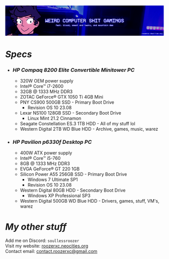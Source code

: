 ![](./stuff/wpcstuff2.png)

# *Specs*
- ### *HP Compaq 8200 Elite Convertible Minitower PC*
  - 320W OEM power supply
  - Intel® Core™ i7-2600
  - 32GB @ 1333 MHz DDR3
  - ZOTAC GeForce® GTX 1050 Ti 4GB Mini
  - PNY CS900 500GB SSD - Primary Boot Drive
      - Revision OS 10 23.08
  - Lexar NS100 128GB SSD - Secondary Boot Drive
      - Linux Mint 21.2 Cinnamon
  - Seagate Constellation ES.3 1TB HDD - All of my stuff lol
  - Western Digital 2TB WD Blue HDD - Archive, games, music, warez
- ### *HP Pavilion p6330f Desktop PC*
  - 400W ATX power supply
  - Intel® Core™ i5-760
  - 8GB @ 1333 MHz DDR3
  - EVGA GeForce® GT 220 1GB
  - Silicon Power A55 256GB SSD - Primary Boot Drive
      - Windows 7 Ultimate SP1
      - Revision OS 10 23.08
  - Western Digital 80GB HDD - Secondary Boot Drive
      - Windows XP Professional SP3
  - Western Digital 500GB WD Blue HDD - Drivers, games, stuff, VM's, warez

# *My other stuff*
Add me on Discord: `soullessroozer`<br>
Visit my website: [roozerxc.neocities.org](https://roozerxc.neocities.org/index.html)<br>
Contact email: [contact.roozerxc@gmail.com](mailto:contact.roozerxc@gmail.com)
